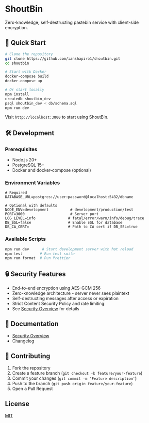 # ShoutBin

Zero-knowledge, self-destructing pastebin service with client-side encryption.

## 🚀 Quick Start

```bash
# Clone the repository
git clone https://github.com/ianshapiro1/shoutbin.git
cd shoutbin

# Start with Docker
docker-compose build 
docker-compose up

# Or start locally
npm install
createdb shoutbin_dev
psql shoutbin_dev < db/schema.sql
npm run dev
```

Visit `http://localhost:3000` to start using ShoutBin.

## 🛠 Development

### Prerequisites

- Node.js 20+
- PostgreSQL 15+
- Docker and docker-compose (optional)

### Environment Variables

```env
# Required
DATABASE_URL=postgres://user:password@localhost:5432/dbname

# Optional with defaults
NODE_ENV=development          # development/production/test
PORT=3000                     # Server port
LOG_LEVEL=info               # fatal/error/warn/info/debug/trace
DB_SSL=false                 # Enable SSL for database
DB_CA_CERT=                  # Path to CA cert if DB_SSL=true
```

### Available Scripts

```bash
npm run dev      # Start development server with hot reload
npm test        # Run test suite
npm run format  # Run Prettier
```

## 🔒 Security Features

- End-to-end encryption using AES-GCM 256
- Zero-knowledge architecture - server never sees plaintext
- Self-destructing messages after access or expiration
- Strict Content Security Policy and rate limiting
- See [Security Overview](docs/SECURITY.md) for details

## 📝 Documentation

- [Security Overview](docs/SECURITY.md)
- [Changelog](CHANGELOG.md)

## 🤝 Contributing

1. Fork the repository
2. Create a feature branch (`git checkout -b feature/your-feature`)
3. Commit your changes (`git commit -m 'Feature description'`)
4. Push to the branch (`git push origin feature/your-feature`)
5. Open a Pull Request

## License

[MIT](LICENSE)
